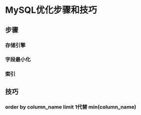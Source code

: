 # MySQL优化步骤和技巧

## 步骤

### 存储引擎

### 字段最小化

### 索引

## 技巧

### order by column_name limit 1代替 min(column_name)
